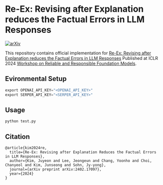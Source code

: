# Re-Ex: Revising after Explanation reduces the Factual Errors in LLM Responses
[![arXiv](https://img.shields.io/badge/arXiv-2402.17097-b31b1b.svg?style=plastic)](https://arxiv.org/abs/2402.17097)

This repository contains official implementation for [Re-Ex: Revising after Explanation reduces the Factual Errors in LLM Responses](https://arxiv.org/abs/2402.17097)
Published at ICLR 2024 [Workshop on Reliable and Responsible Foundation Models](https://iclr-r2fm.github.io).


## Evironmental Setup
```python
export OPENAI_API_KEY="<OPENAI_API_KEY>"
export SERPER_API_KEY="<SERPER_API_KEY>"
```

## Usage
```python
python test.py
```

## Citation
```
@article{kim2024re,
  title={Re-Ex: Revising after Explanation Reduces the Factual Errors in LLM Responses},
  author={Kim, Juyeon and Lee, Jeongeun and Chang, Yoonho and Choi, Chanyeol and Kim, Junseong and Sohn, Jy-yong},
  journal={arXiv preprint arXiv:2402.17097},
  year={2024}
}
```
